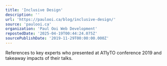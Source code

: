 ```yaml
---
title: 'Inclusive Design'
description: ''
url: 'https://paulooi.ca/blog/inclusive-design/'
source: 'paulooi.ca'
organization: 'Paul Ooi Web Development'
repostedDate: '2025-04-19T00:44:24.075Z'
sourcePublishDate: '2019-11-29T00:00:00.000Z'
---
```


References to key experts who presented at A11yTO conference 2019 and takeaway impacts of their talks.